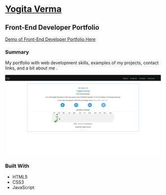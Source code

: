 # [Yogita Verma](https://yog9.github.io/portfolio)

## Front-End Developer Portfolio

[Demo of Front-End Developer Portfolio Here](https://yog9.github.io/portfolio)

### Summary

My portfolio with web development skills, examples of my projects, contact links, and a bit about me .

![](/portfolio.png)

### Built With

- HTML5
- CSS3
- JavaScript
